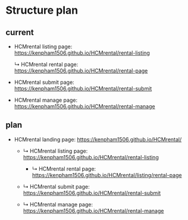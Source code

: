 # Structure plan

  ## current
  
  - HCMrental listing page: https://kenpham1506.github.io/HCMrental/rental-listing

    &#x21B3; HCMrental rental page:  https://kenpham1506.github.io/HCMrental/rental-page
  
  - HCMrental submit page:  https://kenpham1506.github.io/HCMrental/rental-submit

  - HCMrental manage page:  https://kenpham1506.github.io/HCMrental/rental-manage


  ## plan
  
   - HCMrental landing page:  https://kenpham1506.github.io/HCMrental/
    
     - &#x21B3; HCMrental listing page: https://kenpham1506.github.io/HCMrental/rental-listing

       - &#x21B3; HCMrental rental page:  https://kenpham1506.github.io/HCMrental/listing/rental-page
  
     - &#x21B3; HCMrental submit page:  https://kenpham1506.github.io/HCMrental/rental-submit

     - &#x21B3; HCMrental manage page:  https://kenpham1506.github.io/HCMrental/rental-manage

